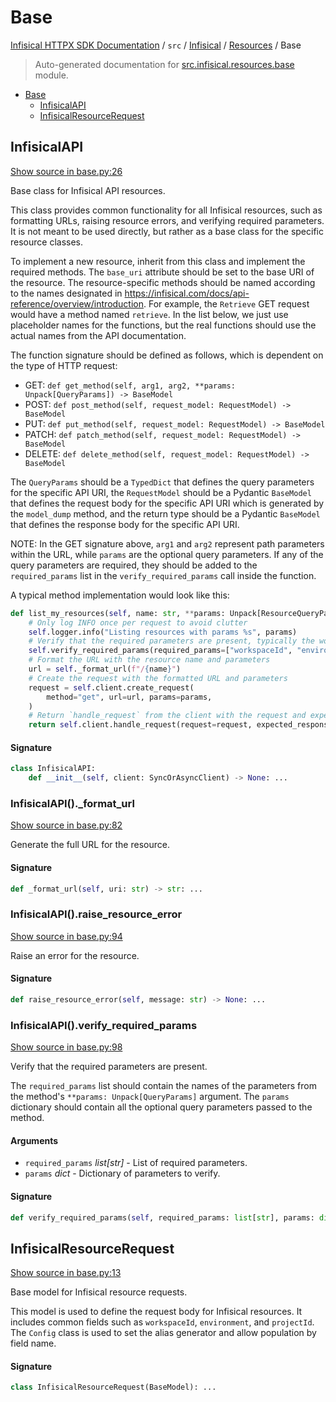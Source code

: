 # Base

[Infisical HTTPX SDK Documentation](../../../README.md#infisical-httpx-sdk-documentation) / `src` / [Infisical](../index.md#infisical) / [Resources](./index.md#resources) / Base

> Auto-generated documentation for [src.infisical.resources.base](https://github.com/riebecj/infisical-httpx-sdk/blob/main/src/infisical/resources/base.py) module.

- [Base](#base)
  - [InfisicalAPI](#infisicalapi)
  - [InfisicalResourceRequest](#infisicalresourcerequest)

## InfisicalAPI

[Show source in base.py:26](https://github.com/riebecj/infisical-httpx-sdk/blob/main/src/infisical/resources/base.py#L26)

Base class for Infisical API resources.

This class provides common functionality for all Infisical resources, such as formatting URLs,
raising resource errors, and verifying required parameters. It is not meant to be used directly,
but rather as a base class for the specific resource classes.

To implement a new resource, inherit from this class and implement the required methods.
The `base_uri` attribute should be set to the base URI of the resource. The resource-specific methods
should be named according to the names designated in https://infisical.com/docs/api-reference/overview/introduction.
For example, the `Retrieve` GET request would have a method named `retrieve`. In the list below, we just use
placeholder names for the functions, but the real functions should use the actual names from the API documentation.

The function signature should be defined as follows, which is dependent on the type of HTTP request:
- GET: `def get_method(self, arg1, arg2, **params: Unpack[QueryParams]) -> BaseModel`
- POST: `def post_method(self, request_model: RequestModel) -> BaseModel`
- PUT: `def put_method(self, request_model: RequestModel) -> BaseModel`
- PATCH: `def patch_method(self, request_model: RequestModel) -> BaseModel`
- DELETE: `def delete_method(self, request_model: RequestModel) -> BaseModel`

The `QueryParams` should be a `TypedDict` that defines the query parameters for the specific API URI, the
`RequestModel` should be a Pydantic `BaseModel` that defines the request body for the specific API URI which is
generated by the `model_dump` method, and the return type should be a Pydantic `BaseModel` that defines the
response body for the specific API URI.

NOTE: In the GET signature above, `arg1` and `arg2` represent path parameters within the URL, while `params` are
    the optional query parameters. If any of the query parameters are required, they should be added to the
    `required_params` list in the `verify_required_params` call inside the function.

A typical method implementation would look like this:

```python
def list_my_resources(self, name: str, **params: Unpack[ResourceQueryParams]) -> ResourceList:
    # Only log INFO once per request to avoid clutter
    self.logger.info("Listing resources with params %s", params)
    # Verify that the required parameters are present, typically the workspaceId and environment
    self.verify_required_params(required_params=["workspaceId", "environment"], params=params)
    # Format the URL with the resource name and parameters
    url = self._format_url(f"/{name}")
    # Create the request with the formatted URL and parameters
    request = self.client.create_request(
        method="get", url=url, params=params,
    )
    # Return `handle_request` from the client with the request and expected response model(s)
    return self.client.handle_request(request=request, expected_responses={"resources": ResourceList})
```

#### Signature

```python
class InfisicalAPI:
    def __init__(self, client: SyncOrAsyncClient) -> None: ...
```

### InfisicalAPI()._format_url

[Show source in base.py:82](https://github.com/riebecj/infisical-httpx-sdk/blob/main/src/infisical/resources/base.py#L82)

Generate the full URL for the resource.

#### Signature

```python
def _format_url(self, uri: str) -> str: ...
```

### InfisicalAPI().raise_resource_error

[Show source in base.py:94](https://github.com/riebecj/infisical-httpx-sdk/blob/main/src/infisical/resources/base.py#L94)

Raise an error for the resource.

#### Signature

```python
def raise_resource_error(self, message: str) -> None: ...
```

### InfisicalAPI().verify_required_params

[Show source in base.py:98](https://github.com/riebecj/infisical-httpx-sdk/blob/main/src/infisical/resources/base.py#L98)

Verify that the required parameters are present.

The `required_params` list should contain the names of the parameters from the method's
`**params: Unpack[QueryParams]` argument. The `params` dictionary should contain all the optional
query parameters passed to the method.

#### Arguments

- `required_params` *list[str]* - List of required parameters.
- `params` *dict* - Dictionary of parameters to verify.

#### Signature

```python
def verify_required_params(self, required_params: list[str], params: dict) -> None: ...
```



## InfisicalResourceRequest

[Show source in base.py:13](https://github.com/riebecj/infisical-httpx-sdk/blob/main/src/infisical/resources/base.py#L13)

Base model for Infisical resource requests.

This model is used to define the request body for Infisical resources. It includes common fields
such as `workspaceId`, `environment`, and `projectId`. The `Config` class is used to set the
alias generator and allow population by field name.

#### Signature

```python
class InfisicalResourceRequest(BaseModel): ...
```